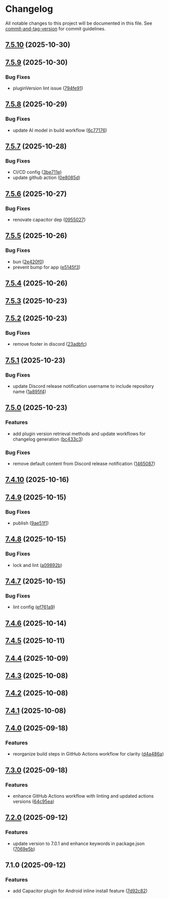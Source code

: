 # Changelog

All notable changes to this project will be documented in this file. See [commit-and-tag-version](https://github.com/absolute-version/commit-and-tag-version) for commit guidelines.

## [7.5.10](https://github.com/Cap-go/capacitor-android-inline-install/compare/7.5.9...7.5.10) (2025-10-30)

## [7.5.9](https://github.com/Cap-go/capacitor-android-inline-install/compare/7.5.8...7.5.9) (2025-10-30)


### Bug Fixes

* pluginVersion lint issue ([794fe91](https://github.com/Cap-go/capacitor-android-inline-install/commit/794fe913d761a664c511eb8bd517acf361ae17a6))

## [7.5.8](https://github.com/Cap-go/capacitor-android-inline-install/compare/7.5.7...7.5.8) (2025-10-29)


### Bug Fixes

* update AI model in build workflow ([6c77176](https://github.com/Cap-go/capacitor-android-inline-install/commit/6c77176850ed70c084325cee8e5e88e24eba5b32))

## [7.5.7](https://github.com/Cap-go/capacitor-android-inline-install/compare/7.5.6...7.5.7) (2025-10-28)


### Bug Fixes

* CI/CD config ([3be711e](https://github.com/Cap-go/capacitor-android-inline-install/commit/3be711eb0c61a503ca712bfd6bc5087abe14e41e))
* update github action ([0e8085d](https://github.com/Cap-go/capacitor-android-inline-install/commit/0e8085d429800db2e4b22eda06d1a27cb354c8c6))

## [7.5.6](https://github.com/Cap-go/capacitor-android-inline-install/compare/7.5.5...7.5.6) (2025-10-27)


### Bug Fixes

* renovate capacitor dep ([0955027](https://github.com/Cap-go/capacitor-android-inline-install/commit/095502774b73084b1ad7570ecf8382be963dd698))

## [7.5.5](https://github.com/Cap-go/capacitor-android-inline-install/compare/7.5.4...7.5.5) (2025-10-26)


### Bug Fixes

* bun ([2e420f0](https://github.com/Cap-go/capacitor-android-inline-install/commit/2e420f0b73bf4a06d84ebea535d3f272a735c545))
* prevent bump for app ([e5145f3](https://github.com/Cap-go/capacitor-android-inline-install/commit/e5145f3434f045c65b244117b789be8423e128ef))

## [7.5.4](https://github.com/Cap-go/capacitor-android-inline-install/compare/7.5.3...7.5.4) (2025-10-26)

## [7.5.3](https://github.com/Cap-go/capacitor-android-inline-install/compare/7.5.2...7.5.3) (2025-10-23)

## [7.5.2](https://github.com/Cap-go/capacitor-android-inline-install/compare/7.5.1...7.5.2) (2025-10-23)


### Bug Fixes

* remove footer in discord ([23adbfc](https://github.com/Cap-go/capacitor-android-inline-install/commit/23adbfc6b6b7a7f58432b252cda77f1d48fd567b))

## [7.5.1](https://github.com/Cap-go/capacitor-android-inline-install/compare/7.5.0...7.5.1) (2025-10-23)


### Bug Fixes

* update Discord release notification username to include repository name ([1a895f4](https://github.com/Cap-go/capacitor-android-inline-install/commit/1a895f40ad5ec82a9b9bc801e71652b2e83647ae))

## [7.5.0](https://github.com/Cap-go/capacitor-android-inline-install/compare/7.4.10...7.5.0) (2025-10-23)


### Features

* add plugin version retrieval methods and update workflows for changelog generation ([bc433c3](https://github.com/Cap-go/capacitor-android-inline-install/commit/bc433c3cf1009721dff1f7d37a9a9b3233d8a949))


### Bug Fixes

* remove default content from Discord release notification ([1465087](https://github.com/Cap-go/capacitor-android-inline-install/commit/14650877ee7d7824928dd9b6e1d05109221fa950))

## [7.4.10](https://github.com/Cap-go/capacitor-android-inline-install/compare/7.4.9...7.4.10) (2025-10-16)

## [7.4.9](https://github.com/Cap-go/capacitor-android-inline-install/compare/7.4.8...7.4.9) (2025-10-15)


### Bug Fixes

* publish ([9ae51f1](https://github.com/Cap-go/capacitor-android-inline-install/commit/9ae51f128e41023af524d9c9e51edf2d00dd0180))

## [7.4.8](https://github.com/cap-go/capacitor-android-inline-install/compare/7.4.7...7.4.8) (2025-10-15)


### Bug Fixes

* lock and lint ([a09892b](https://github.com/cap-go/capacitor-android-inline-install/commit/a09892b7af62feb6e975bc3540200ca982c2ca9f))

## [7.4.7](https://github.com/cap-go/capacitor-android-inline-install/compare/7.4.6...7.4.7) (2025-10-15)


### Bug Fixes

* lint config ([ef761a9](https://github.com/cap-go/capacitor-android-inline-install/commit/ef761a9ca83d3a11ae7de37df67fed93c97a9fd3))

## [7.4.6](https://github.com/cap-go/capacitor-android-inline-install/compare/7.4.5...7.4.6) (2025-10-14)

## [7.4.5](https://github.com/cap-go/capacitor-android-inline-install/compare/7.4.4...7.4.5) (2025-10-11)

## [7.4.4](https://github.com/cap-go/capacitor-android-inline-install/compare/7.4.3...7.4.4) (2025-10-09)

## [7.4.3](https://github.com/cap-go/capacitor-android-inline-install/compare/7.4.2...7.4.3) (2025-10-08)

## [7.4.2](https://github.com/cap-go/capacitor-android-inline-install/compare/7.4.1...7.4.2) (2025-10-08)

## [7.4.1](https://github.com/cap-go/capacitor-android-inline-install/compare/7.4.0...7.4.1) (2025-10-08)

## [7.4.0](https://github.com/cap-go/capacitor-android-inline-install/compare/7.3.0...7.4.0) (2025-09-18)


### Features

* reorganize build steps in GitHub Actions workflow for clarity ([d4a486a](https://github.com/cap-go/capacitor-android-inline-install/commit/d4a486abfa6b0a287db519808f75b900ada06e63))

## [7.3.0](https://github.com/cap-go/capacitor-android-inline-install/compare/7.2.0...7.3.0) (2025-09-18)


### Features

* enhance GitHub Actions workflow with linting and updated actions versions ([64c95ea](https://github.com/cap-go/capacitor-android-inline-install/commit/64c95eaed8183ece500ffc5f56a84ea1420c3c4a))

## [7.2.0](https://github.com/cap-go/capacitor-android-inline-install/compare/7.1.0...7.2.0) (2025-09-12)


### Features

* update version to 7.0.1 and enhance keywords in package.json ([7069e5b](https://github.com/cap-go/capacitor-android-inline-install/commit/7069e5b20ee0ea5c94c414608ec0e17d57b7ee02))

## 7.1.0 (2025-09-12)


### Features

* add Capacitor plugin for Android inline install feature ([7d92c82](https://github.com/cap-go/capacitor-android-inline-install/commit/7d92c82a07d528b3fb97772dd123651df8d8b919))
